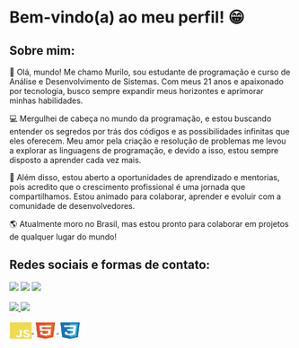 # Bem-vindo(a) ao meu perfil! 😁

## Sobre mim:

👋 Olá, mundo! Me chamo Murilo, sou estudante de programação e curso de Análise e Desenvolvimento de Sistemas. Com meus 21 anos e apaixonado por tecnologia, busco sempre expandir meus horizontes e aprimorar minhas habilidades.

💻 Mergulhei de cabeça no mundo da programação, e estou buscando entender os segredos por trás dos códigos e as possibilidades infinitas que eles oferecem. Meu amor pela criação e resolução de problemas me levou a explorar as linguagens de programação, e devido a isso, estou sempre disposto a aprender cada vez mais.

🌟 Além disso, estou aberto a oportunidades de aprendizado e mentorias, pois acredito que o crescimento profissional é uma jornada que compartilhamos. Estou animado para colaborar, aprender e evoluir com a comunidade de desenvolvedores.

🌎 Atualmente moro no Brasil, mas estou pronto para colaborar em projetos de qualquer lugar do mundo!
 
## Redes sociais e formas de contato:
 
<div> 
  <a href="https://instagram.com/murilodays" target="_blank"><img src="https://img.shields.io/badge/-Instagram-%23E4405F?style=for-the-badge&logo=instagram&logoColor=white" target="_blank"></a>
  <a href="https://www.linkedin.com/in/murilo-dias-7b37862b7/" target="_blank"><img src="https://img.shields.io/badge/-LinkedIn-%230077B5?style=for-the-badge&logo=linkedin&logoColor=white" target="_blank"></a>
  <a href = "mailto:contatomurilodays@gmail.com"><img src="https://img.shields.io/badge/Gmail-D14836?style=for-the-badge&logo=gmail&logoColor=white"></a>
</div>

<br>

 <div>
   <a href="https://github.com/murilodays">
   <img height="180em" src="https://github-readme-stats.vercel.app/api?username=murilodays&show_icons=true&theme=slateorange&include_all_commits=true&count_private=true"/>
   <img height="180em" src="https://github-readme-stats.vercel.app/api/top-langs/?username=murilodays&layout=compact&langs_count=6&theme=slateorange"/>
</div>
    
<div style="display: inline_block"><br>
  <img align="center" alt="Js" height="30" width="40" src="https://raw.githubusercontent.com/devicons/devicon/master/icons/javascript/javascript-plain.svg">
  <img align="center" alt="HTML" height="30" width="40" src="https://raw.githubusercontent.com/devicons/devicon/master/icons/html5/html5-original.svg">
  <img align="center" alt="CSS" height="30" width="40" src="https://raw.githubusercontent.com/devicons/devicon/master/icons/css3/css3-original.svg">
</div>
